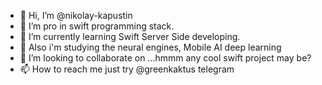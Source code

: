 - 👋 Hi, I’m @nikolay-kapustin
- 👀 I’m pro in swift programming stack.
- 🌱 I’m currently learning Swift Server Side developing.
- 🦾 Also i'm studying the neural engines, Mobile AI deep learning
- 💞️ I’m looking to collaborate on ...hmmm any cool swift project may be?
- 📫 How to reach me just try @greenkaktus telegram

<!---
nikolay-kapustin/nikolay-kapustin is a ✨ special ✨ repository because its `README.md` (this file) appears on your GitHub profile.
You can click the Preview link to take a look at your changes.
--->
